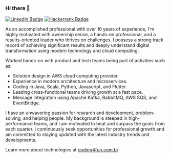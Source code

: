 ### Hi there 👋

[![Linkedin Badge](https://img.shields.io/badge/-LinkedIn-blue?style=flat-square&logo=Linkedin&logoColor=white&link=https://www.linkedin.com/in/ryanpadilha/)](https://www.linkedin.com/in/ryanpadilha/)
[![Hackerrank Badge](https://img.shields.io/badge/-Hackerrank-2EC866?style=flat-square&logo=HackerRank&logoColor=white&link=https://www.hackerrank.com/ryanpadilha)](https://www.hackerrank.com/ryanpadilha)

As an accomplished professional with over 16 years of experience, I'm highly motivated with ownership sense, a hands-on professional, and a results-oriented leader who thrives on challenges. I possess a strong track record of achieving significant results and deeply understand digital transformation using modern technology and cloud computing.

Worked hands-on with product and tech teams being part of activities such as:

- Solution design in AWS cloud computing provider.
- Experience in modern architecture and microservices. 
- Coding in Java, Scala, Python, Javascript, and Flutter.
- Leading cross-functional teams driving growth at a fast pace.
- Message integration using Apache Kafka, RabbitMQ, AWS SQS, and EventBridge.

I have an unwavering passion for research and development, problem-solving, and helping people. My background is steeped in high-performance teams, and I am motivated to beat and surpass the goals from each quarter. I continuously seek opportunities for professional growth and am committed to staying updated with the latest industry trends and developments.

Learn more about technologies at [coding4fun.com.br](https://coding4fun.com.br)
